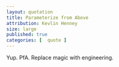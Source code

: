 ```yaml
---
layout: quotation
title: Parameterize from Above
attribution: Kevlin Henney
size: large
published: true 
categories: [  quote ]
---
```


Yup. PfA. Replace magic with engineering.
